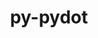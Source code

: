 ---
title: "py-pydot"
layout: cache
categories: [package, develop]
meta: {"versions": ["1.4.2"], "compilers": ["gcc@=11.3.0", "gcc@=7.3.1", "gcc@=7.5.0"], "oss": ["amzn2", "ubuntu18.04", "ubuntu22.04"], "platforms": ["linux"], "targets": ["ivybridge", "x86_64", "x86_64_v3"], "stacks": ["ml-linux-x86_64-cpu", "ml-linux-x86_64-cuda", "ml-linux-x86_64-rocm", "radiuss", "root"], "num_specs": 59, "num_specs_by_stack": {"root": 59, "radiuss": 46, "ml-linux-x86_64-cpu": 7, "ml-linux-x86_64-cuda": 7, "ml-linux-x86_64-rocm": 7}}
spec_details: [{"hash": "cyhyk6cjzl2nfisxm6dg4s7g4mbbtghm", "compiler": "gcc@=7.3.1", "versions": ["1.4.2"], "os": "amzn2", "platform": "linux", "target": "ivybridge", "variants": ["build_system=python_pip"], "stacks": ["root"], "size": "-", "tarball": "https://binaries.spack.io/develop/build_cache/linux-amzn2-ivybridge/gcc-7.3.1/py-pydot-1.4.2/linux-amzn2-ivybridge-gcc-7.3.1-py-pydot-1.4.2-cyhyk6cjzl2nfisxm6dg4s7g4mbbtghm.spack"}, {"hash": "e7xnl5xcy4j7c6wqftouztrt4ol2k73k", "compiler": "gcc@=7.3.1", "versions": ["1.4.2"], "os": "amzn2", "platform": "linux", "target": "ivybridge", "variants": ["build_system=python_pip"], "stacks": ["root"], "size": "-", "tarball": "https://binaries.spack.io/develop/build_cache/linux-amzn2-ivybridge/gcc-7.3.1/py-pydot-1.4.2/linux-amzn2-ivybridge-gcc-7.3.1-py-pydot-1.4.2-e7xnl5xcy4j7c6wqftouztrt4ol2k73k.spack"}, {"hash": "pjuhpa4a5wv5u5ionwpweh6jgutfzpf2", "compiler": "gcc@=7.3.1", "versions": ["1.4.2"], "os": "amzn2", "platform": "linux", "target": "x86_64_v3", "variants": ["build_system=python_pip"], "stacks": ["root"], "size": "-", "tarball": "https://binaries.spack.io/develop/build_cache/linux-amzn2-x86_64_v3/gcc-7.3.1/py-pydot-1.4.2/linux-amzn2-x86_64_v3-gcc-7.3.1-py-pydot-1.4.2-pjuhpa4a5wv5u5ionwpweh6jgutfzpf2.spack"}, {"hash": "xp7rejbn4btxwraympsyjtu3qi52blc5", "compiler": "gcc@=7.3.1", "versions": ["1.4.2"], "os": "amzn2", "platform": "linux", "target": "x86_64_v3", "variants": ["build_system=python_pip"], "stacks": ["root"], "size": "-", "tarball": "https://binaries.spack.io/develop/build_cache/linux-amzn2-x86_64_v3/gcc-7.3.1/py-pydot-1.4.2/linux-amzn2-x86_64_v3-gcc-7.3.1-py-pydot-1.4.2-xp7rejbn4btxwraympsyjtu3qi52blc5.spack"}, {"hash": "3pe6xc74yibfdhlae5te23ollj3mrra2", "compiler": "gcc@=7.3.1", "versions": ["1.4.2"], "os": "amzn2", "platform": "linux", "target": "x86_64_v3", "variants": [], "stacks": ["root"], "size": "-", "tarball": "https://binaries.spack.io/develop/build_cache/linux-amzn2-x86_64_v3/gcc-7.3.1/py-pydot-1.4.2/linux-amzn2-x86_64_v3-gcc-7.3.1-py-pydot-1.4.2-3pe6xc74yibfdhlae5te23ollj3mrra2.spack"}, {"hash": "vkbhvb2tblzshsz6xids3zancgfuubt6", "compiler": "gcc@=7.3.1", "versions": ["1.4.2"], "os": "amzn2", "platform": "linux", "target": "x86_64_v3", "variants": [], "stacks": ["root"], "size": "-", "tarball": "https://binaries.spack.io/develop/build_cache/linux-amzn2-x86_64_v3/gcc-7.3.1/py-pydot-1.4.2/linux-amzn2-x86_64_v3-gcc-7.3.1-py-pydot-1.4.2-vkbhvb2tblzshsz6xids3zancgfuubt6.spack"}, {"hash": "tcp4bhtk6lagkiylywhsdeiulnh3oxbs", "compiler": "gcc@=7.5.0", "versions": ["1.4.2"], "os": "ubuntu18.04", "platform": "linux", "target": "x86_64", "variants": [], "stacks": ["root", "radiuss"], "size": "-", "tarball": "https://binaries.spack.io/develop/build_cache/linux-ubuntu18.04-x86_64/gcc-7.5.0/py-pydot-1.4.2/linux-ubuntu18.04-x86_64-gcc-7.5.0-py-pydot-1.4.2-tcp4bhtk6lagkiylywhsdeiulnh3oxbs.spack"}, {"hash": "xh23fu2txebbn3dg7cnq6lzjnqykm65e", "compiler": "gcc@=7.5.0", "versions": ["1.4.2"], "os": "ubuntu18.04", "platform": "linux", "target": "x86_64", "variants": [], "stacks": ["root", "radiuss"], "size": "-", "tarball": "https://binaries.spack.io/develop/build_cache/linux-ubuntu18.04-x86_64/gcc-7.5.0/py-pydot-1.4.2/linux-ubuntu18.04-x86_64-gcc-7.5.0-py-pydot-1.4.2-xh23fu2txebbn3dg7cnq6lzjnqykm65e.spack"}, {"hash": "xgtms6qvbs7nkjfbfkwjoodq5skvqubd", "compiler": "gcc@=7.5.0", "versions": ["1.4.2"], "os": "ubuntu18.04", "platform": "linux", "target": "x86_64", "variants": [], "stacks": ["root", "radiuss"], "size": "-", "tarball": "https://binaries.spack.io/develop/build_cache/linux-ubuntu18.04-x86_64/gcc-7.5.0/py-pydot-1.4.2/linux-ubuntu18.04-x86_64-gcc-7.5.0-py-pydot-1.4.2-xgtms6qvbs7nkjfbfkwjoodq5skvqubd.spack"}, {"hash": "ykzzzfsqrtyrlxviszwzbhhwqhqlwhra", "compiler": "gcc@=7.5.0", "versions": ["1.4.2"], "os": "ubuntu18.04", "platform": "linux", "target": "x86_64", "variants": [], "stacks": ["root", "radiuss"], "size": "-", "tarball": "https://binaries.spack.io/develop/build_cache/linux-ubuntu18.04-x86_64/gcc-7.5.0/py-pydot-1.4.2/linux-ubuntu18.04-x86_64-gcc-7.5.0-py-pydot-1.4.2-ykzzzfsqrtyrlxviszwzbhhwqhqlwhra.spack"}, {"hash": "ug2eowxmrzjko6acrhe4w24tqpffw65y", "compiler": "gcc@=7.5.0", "versions": ["1.4.2"], "os": "ubuntu18.04", "platform": "linux", "target": "x86_64", "variants": [], "stacks": ["root", "radiuss"], "size": "-", "tarball": "https://binaries.spack.io/develop/build_cache/linux-ubuntu18.04-x86_64/gcc-7.5.0/py-pydot-1.4.2/linux-ubuntu18.04-x86_64-gcc-7.5.0-py-pydot-1.4.2-ug2eowxmrzjko6acrhe4w24tqpffw65y.spack"}, {"hash": "dd4alnb4mstekes7xhnuurhhinxj2lws", "compiler": "gcc@=7.5.0", "versions": ["1.4.2"], "os": "ubuntu18.04", "platform": "linux", "target": "x86_64", "variants": ["build_system=python_pip"], "stacks": ["root", "radiuss"], "size": "-", "tarball": "https://binaries.spack.io/develop/build_cache/linux-ubuntu18.04-x86_64/gcc-7.5.0/py-pydot-1.4.2/linux-ubuntu18.04-x86_64-gcc-7.5.0-py-pydot-1.4.2-dd4alnb4mstekes7xhnuurhhinxj2lws.spack"}, {"hash": "d2hm3s3ttzcfhvdr7cpnqo7m7pgwp3kv", "compiler": "gcc@=7.5.0", "versions": ["1.4.2"], "os": "ubuntu18.04", "platform": "linux", "target": "x86_64", "variants": [], "stacks": ["root", "radiuss"], "size": "-", "tarball": "https://binaries.spack.io/develop/build_cache/linux-ubuntu18.04-x86_64/gcc-7.5.0/py-pydot-1.4.2/linux-ubuntu18.04-x86_64-gcc-7.5.0-py-pydot-1.4.2-d2hm3s3ttzcfhvdr7cpnqo7m7pgwp3kv.spack"}, {"hash": "7vnqdr5yzdjrhlpbxpccwuifw6lgy44g", "compiler": "gcc@=7.5.0", "versions": ["1.4.2"], "os": "ubuntu18.04", "platform": "linux", "target": "x86_64", "variants": [], "stacks": ["root", "radiuss"], "size": "-", "tarball": "https://binaries.spack.io/develop/build_cache/linux-ubuntu18.04-x86_64/gcc-7.5.0/py-pydot-1.4.2/linux-ubuntu18.04-x86_64-gcc-7.5.0-py-pydot-1.4.2-7vnqdr5yzdjrhlpbxpccwuifw6lgy44g.spack"}, {"hash": "i72l7s7ktpkz22mahbgnwss5lx56hzvx", "compiler": "gcc@=7.5.0", "versions": ["1.4.2"], "os": "ubuntu18.04", "platform": "linux", "target": "x86_64", "variants": ["build_system=python_pip"], "stacks": ["root", "radiuss"], "size": "-", "tarball": "https://binaries.spack.io/develop/build_cache/linux-ubuntu18.04-x86_64/gcc-7.5.0/py-pydot-1.4.2/linux-ubuntu18.04-x86_64-gcc-7.5.0-py-pydot-1.4.2-i72l7s7ktpkz22mahbgnwss5lx56hzvx.spack"}, {"hash": "t2gvevbgqwk4tifxn4zvh3m7opr4yclr", "compiler": "gcc@=7.5.0", "versions": ["1.4.2"], "os": "ubuntu18.04", "platform": "linux", "target": "x86_64", "variants": [], "stacks": ["root", "radiuss"], "size": "-", "tarball": "https://binaries.spack.io/develop/build_cache/linux-ubuntu18.04-x86_64/gcc-7.5.0/py-pydot-1.4.2/linux-ubuntu18.04-x86_64-gcc-7.5.0-py-pydot-1.4.2-t2gvevbgqwk4tifxn4zvh3m7opr4yclr.spack"}, {"hash": "x3t54fp6qxphnwotnapik7j2xrxtvswp", "compiler": "gcc@=7.5.0", "versions": ["1.4.2"], "os": "ubuntu18.04", "platform": "linux", "target": "x86_64", "variants": [], "stacks": ["root", "radiuss"], "size": "-", "tarball": "https://binaries.spack.io/develop/build_cache/linux-ubuntu18.04-x86_64/gcc-7.5.0/py-pydot-1.4.2/linux-ubuntu18.04-x86_64-gcc-7.5.0-py-pydot-1.4.2-x3t54fp6qxphnwotnapik7j2xrxtvswp.spack"}, {"hash": "ifqnitzly76vh6o2mozs2pedbm7ttu4v", "compiler": "gcc@=7.5.0", "versions": ["1.4.2"], "os": "ubuntu18.04", "platform": "linux", "target": "x86_64", "variants": [], "stacks": ["root", "radiuss"], "size": "-", "tarball": "https://binaries.spack.io/develop/build_cache/linux-ubuntu18.04-x86_64/gcc-7.5.0/py-pydot-1.4.2/linux-ubuntu18.04-x86_64-gcc-7.5.0-py-pydot-1.4.2-ifqnitzly76vh6o2mozs2pedbm7ttu4v.spack"}, {"hash": "3uj2z7c5ubix6pfjfgg6rjgdylrx456v", "compiler": "gcc@=7.5.0", "versions": ["1.4.2"], "os": "ubuntu18.04", "platform": "linux", "target": "x86_64", "variants": [], "stacks": ["root", "radiuss"], "size": "-", "tarball": "https://binaries.spack.io/develop/build_cache/linux-ubuntu18.04-x86_64/gcc-7.5.0/py-pydot-1.4.2/linux-ubuntu18.04-x86_64-gcc-7.5.0-py-pydot-1.4.2-3uj2z7c5ubix6pfjfgg6rjgdylrx456v.spack"}, {"hash": "bkrabefpmnl3lwozejfwlsf2yumltvsk", "compiler": "gcc@=7.5.0", "versions": ["1.4.2"], "os": "ubuntu18.04", "platform": "linux", "target": "x86_64", "variants": [], "stacks": ["root", "radiuss"], "size": "-", "tarball": "https://binaries.spack.io/develop/build_cache/linux-ubuntu18.04-x86_64/gcc-7.5.0/py-pydot-1.4.2/linux-ubuntu18.04-x86_64-gcc-7.5.0-py-pydot-1.4.2-bkrabefpmnl3lwozejfwlsf2yumltvsk.spack"}, {"hash": "tytoud2jgkvnycbscjxkkjtdcmghrssn", "compiler": "gcc@=7.5.0", "versions": ["1.4.2"], "os": "ubuntu18.04", "platform": "linux", "target": "x86_64", "variants": [], "stacks": ["root", "radiuss"], "size": "-", "tarball": "https://binaries.spack.io/develop/build_cache/linux-ubuntu18.04-x86_64/gcc-7.5.0/py-pydot-1.4.2/linux-ubuntu18.04-x86_64-gcc-7.5.0-py-pydot-1.4.2-tytoud2jgkvnycbscjxkkjtdcmghrssn.spack"}, {"hash": "knfvzj3koaycomcsbff4y5zh2a3hysi3", "compiler": "gcc@=7.5.0", "versions": ["1.4.2"], "os": "ubuntu18.04", "platform": "linux", "target": "x86_64", "variants": [], "stacks": ["root", "radiuss"], "size": "-", "tarball": "https://binaries.spack.io/develop/build_cache/linux-ubuntu18.04-x86_64/gcc-7.5.0/py-pydot-1.4.2/linux-ubuntu18.04-x86_64-gcc-7.5.0-py-pydot-1.4.2-knfvzj3koaycomcsbff4y5zh2a3hysi3.spack"}, {"hash": "jmi4x7netjnqwqh2kmfxuqvtytewzhvw", "compiler": "gcc@=7.5.0", "versions": ["1.4.2"], "os": "ubuntu18.04", "platform": "linux", "target": "x86_64", "variants": [], "stacks": ["root", "radiuss"], "size": "-", "tarball": "https://binaries.spack.io/develop/build_cache/linux-ubuntu18.04-x86_64/gcc-7.5.0/py-pydot-1.4.2/linux-ubuntu18.04-x86_64-gcc-7.5.0-py-pydot-1.4.2-jmi4x7netjnqwqh2kmfxuqvtytewzhvw.spack"}, {"hash": "b3q4dinobwwrn24acjofc6jcqpsxovbt", "compiler": "gcc@=7.5.0", "versions": ["1.4.2"], "os": "ubuntu18.04", "platform": "linux", "target": "x86_64", "variants": [], "stacks": ["root", "radiuss"], "size": "-", "tarball": "https://binaries.spack.io/develop/build_cache/linux-ubuntu18.04-x86_64/gcc-7.5.0/py-pydot-1.4.2/linux-ubuntu18.04-x86_64-gcc-7.5.0-py-pydot-1.4.2-b3q4dinobwwrn24acjofc6jcqpsxovbt.spack"}, {"hash": "gmkvynqe42a6ae7ytk7qjwhrxvy7du7m", "compiler": "gcc@=7.5.0", "versions": ["1.4.2"], "os": "ubuntu18.04", "platform": "linux", "target": "x86_64", "variants": [], "stacks": ["root", "radiuss"], "size": "-", "tarball": "https://binaries.spack.io/develop/build_cache/linux-ubuntu18.04-x86_64/gcc-7.5.0/py-pydot-1.4.2/linux-ubuntu18.04-x86_64-gcc-7.5.0-py-pydot-1.4.2-gmkvynqe42a6ae7ytk7qjwhrxvy7du7m.spack"}, {"hash": "i6fxhclwkyu6e6zsva43s7g643aifztp", "compiler": "gcc@=7.5.0", "versions": ["1.4.2"], "os": "ubuntu18.04", "platform": "linux", "target": "x86_64", "variants": [], "stacks": ["root", "radiuss"], "size": "-", "tarball": "https://binaries.spack.io/develop/build_cache/linux-ubuntu18.04-x86_64/gcc-7.5.0/py-pydot-1.4.2/linux-ubuntu18.04-x86_64-gcc-7.5.0-py-pydot-1.4.2-i6fxhclwkyu6e6zsva43s7g643aifztp.spack"}, {"hash": "exdkirsk4exlbnq2giiex2qpusfgovzq", "compiler": "gcc@=7.5.0", "versions": ["1.4.2"], "os": "ubuntu18.04", "platform": "linux", "target": "x86_64", "variants": [], "stacks": ["root", "radiuss"], "size": "-", "tarball": "https://binaries.spack.io/develop/build_cache/linux-ubuntu18.04-x86_64/gcc-7.5.0/py-pydot-1.4.2/linux-ubuntu18.04-x86_64-gcc-7.5.0-py-pydot-1.4.2-exdkirsk4exlbnq2giiex2qpusfgovzq.spack"}, {"hash": "cuwdchoabtm4byqi5qvaglke6ckcfpqw", "compiler": "gcc@=7.5.0", "versions": ["1.4.2"], "os": "ubuntu18.04", "platform": "linux", "target": "x86_64", "variants": ["build_system=python_pip"], "stacks": ["root", "radiuss"], "size": "-", "tarball": "https://binaries.spack.io/develop/build_cache/linux-ubuntu18.04-x86_64/gcc-7.5.0/py-pydot-1.4.2/linux-ubuntu18.04-x86_64-gcc-7.5.0-py-pydot-1.4.2-cuwdchoabtm4byqi5qvaglke6ckcfpqw.spack"}, {"hash": "af6l2hxpt7yhuijuvcqzjywjlraob73j", "compiler": "gcc@=7.5.0", "versions": ["1.4.2"], "os": "ubuntu18.04", "platform": "linux", "target": "x86_64", "variants": ["build_system=python_pip"], "stacks": ["root", "radiuss"], "size": "-", "tarball": "https://binaries.spack.io/develop/build_cache/linux-ubuntu18.04-x86_64/gcc-7.5.0/py-pydot-1.4.2/linux-ubuntu18.04-x86_64-gcc-7.5.0-py-pydot-1.4.2-af6l2hxpt7yhuijuvcqzjywjlraob73j.spack"}, {"hash": "3owy3cx44lop6q6omodr6lxt6knsy3ng", "compiler": "gcc@=7.5.0", "versions": ["1.4.2"], "os": "ubuntu18.04", "platform": "linux", "target": "x86_64", "variants": [], "stacks": ["root", "radiuss"], "size": "-", "tarball": "https://binaries.spack.io/develop/build_cache/linux-ubuntu18.04-x86_64/gcc-7.5.0/py-pydot-1.4.2/linux-ubuntu18.04-x86_64-gcc-7.5.0-py-pydot-1.4.2-3owy3cx44lop6q6omodr6lxt6knsy3ng.spack"}, {"hash": "saxwtf3zcagveww2qnjpkbsaxv2rbljj", "compiler": "gcc@=7.5.0", "versions": ["1.4.2"], "os": "ubuntu18.04", "platform": "linux", "target": "x86_64", "variants": [], "stacks": ["root", "radiuss"], "size": "-", "tarball": "https://binaries.spack.io/develop/build_cache/linux-ubuntu18.04-x86_64/gcc-7.5.0/py-pydot-1.4.2/linux-ubuntu18.04-x86_64-gcc-7.5.0-py-pydot-1.4.2-saxwtf3zcagveww2qnjpkbsaxv2rbljj.spack"}, {"hash": "vps5tstpp2a3fvaohfysdl4l5fqhlnmg", "compiler": "gcc@=7.5.0", "versions": ["1.4.2"], "os": "ubuntu18.04", "platform": "linux", "target": "x86_64", "variants": [], "stacks": ["root", "radiuss"], "size": "-", "tarball": "https://binaries.spack.io/develop/build_cache/linux-ubuntu18.04-x86_64/gcc-7.5.0/py-pydot-1.4.2/linux-ubuntu18.04-x86_64-gcc-7.5.0-py-pydot-1.4.2-vps5tstpp2a3fvaohfysdl4l5fqhlnmg.spack"}, {"hash": "cpvd4xzcmubdygfetanh5idkc5pdqjw7", "compiler": "gcc@=7.5.0", "versions": ["1.4.2"], "os": "ubuntu18.04", "platform": "linux", "target": "x86_64", "variants": [], "stacks": ["root", "radiuss"], "size": "-", "tarball": "https://binaries.spack.io/develop/build_cache/linux-ubuntu18.04-x86_64/gcc-7.5.0/py-pydot-1.4.2/linux-ubuntu18.04-x86_64-gcc-7.5.0-py-pydot-1.4.2-cpvd4xzcmubdygfetanh5idkc5pdqjw7.spack"}, {"hash": "khhhnw45wvkxokdnc6vga74h6g4szmwk", "compiler": "gcc@=7.5.0", "versions": ["1.4.2"], "os": "ubuntu18.04", "platform": "linux", "target": "x86_64", "variants": [], "stacks": ["root", "radiuss"], "size": "-", "tarball": "https://binaries.spack.io/develop/build_cache/linux-ubuntu18.04-x86_64/gcc-7.5.0/py-pydot-1.4.2/linux-ubuntu18.04-x86_64-gcc-7.5.0-py-pydot-1.4.2-khhhnw45wvkxokdnc6vga74h6g4szmwk.spack"}, {"hash": "wpbwy2bhhnascq5shkiwujfn6wld3hg4", "compiler": "gcc@=7.5.0", "versions": ["1.4.2"], "os": "ubuntu18.04", "platform": "linux", "target": "x86_64", "variants": [], "stacks": ["root", "radiuss"], "size": "-", "tarball": "https://binaries.spack.io/develop/build_cache/linux-ubuntu18.04-x86_64/gcc-7.5.0/py-pydot-1.4.2/linux-ubuntu18.04-x86_64-gcc-7.5.0-py-pydot-1.4.2-wpbwy2bhhnascq5shkiwujfn6wld3hg4.spack"}, {"hash": "m2qotmuitltlftkdcmbfpnpp2kothvl5", "compiler": "gcc@=7.5.0", "versions": ["1.4.2"], "os": "ubuntu18.04", "platform": "linux", "target": "x86_64", "variants": [], "stacks": ["root", "radiuss"], "size": "-", "tarball": "https://binaries.spack.io/develop/build_cache/linux-ubuntu18.04-x86_64/gcc-7.5.0/py-pydot-1.4.2/linux-ubuntu18.04-x86_64-gcc-7.5.0-py-pydot-1.4.2-m2qotmuitltlftkdcmbfpnpp2kothvl5.spack"}, {"hash": "zsjtzhd5n764vohsj4pkzbargg277r4f", "compiler": "gcc@=7.5.0", "versions": ["1.4.2"], "os": "ubuntu18.04", "platform": "linux", "target": "x86_64", "variants": ["build_system=python_pip"], "stacks": ["root", "radiuss"], "size": "-", "tarball": "https://binaries.spack.io/develop/build_cache/linux-ubuntu18.04-x86_64/gcc-7.5.0/py-pydot-1.4.2/linux-ubuntu18.04-x86_64-gcc-7.5.0-py-pydot-1.4.2-zsjtzhd5n764vohsj4pkzbargg277r4f.spack"}, {"hash": "rdud4y44vdlgxzckpw2qozceyidirk3p", "compiler": "gcc@=7.5.0", "versions": ["1.4.2"], "os": "ubuntu18.04", "platform": "linux", "target": "x86_64", "variants": [], "stacks": ["root", "radiuss"], "size": "-", "tarball": "https://binaries.spack.io/develop/build_cache/linux-ubuntu18.04-x86_64/gcc-7.5.0/py-pydot-1.4.2/linux-ubuntu18.04-x86_64-gcc-7.5.0-py-pydot-1.4.2-rdud4y44vdlgxzckpw2qozceyidirk3p.spack"}, {"hash": "xtljtrif2jgsy4rhudrz7osqxxgpotn7", "compiler": "gcc@=7.5.0", "versions": ["1.4.2"], "os": "ubuntu18.04", "platform": "linux", "target": "x86_64", "variants": ["build_system=python_pip"], "stacks": ["root", "radiuss"], "size": "-", "tarball": "https://binaries.spack.io/develop/build_cache/linux-ubuntu18.04-x86_64/gcc-7.5.0/py-pydot-1.4.2/linux-ubuntu18.04-x86_64-gcc-7.5.0-py-pydot-1.4.2-xtljtrif2jgsy4rhudrz7osqxxgpotn7.spack"}, {"hash": "pksammnlr72iope67adu6znznqf2eym5", "compiler": "gcc@=7.5.0", "versions": ["1.4.2"], "os": "ubuntu18.04", "platform": "linux", "target": "x86_64", "variants": [], "stacks": ["root", "radiuss"], "size": "-", "tarball": "https://binaries.spack.io/develop/build_cache/linux-ubuntu18.04-x86_64/gcc-7.5.0/py-pydot-1.4.2/linux-ubuntu18.04-x86_64-gcc-7.5.0-py-pydot-1.4.2-pksammnlr72iope67adu6znznqf2eym5.spack"}, {"hash": "573ldtq57yxsldyv3dc7mooq7ddgeia7", "compiler": "gcc@=7.5.0", "versions": ["1.4.2"], "os": "ubuntu18.04", "platform": "linux", "target": "x86_64", "variants": [], "stacks": ["root", "radiuss"], "size": "-", "tarball": "https://binaries.spack.io/develop/build_cache/linux-ubuntu18.04-x86_64/gcc-7.5.0/py-pydot-1.4.2/linux-ubuntu18.04-x86_64-gcc-7.5.0-py-pydot-1.4.2-573ldtq57yxsldyv3dc7mooq7ddgeia7.spack"}, {"hash": "q253ogna726btvqsx5waq7mpdwtkzzwc", "compiler": "gcc@=7.5.0", "versions": ["1.4.2"], "os": "ubuntu18.04", "platform": "linux", "target": "x86_64", "variants": [], "stacks": ["root", "radiuss"], "size": "-", "tarball": "https://binaries.spack.io/develop/build_cache/linux-ubuntu18.04-x86_64/gcc-7.5.0/py-pydot-1.4.2/linux-ubuntu18.04-x86_64-gcc-7.5.0-py-pydot-1.4.2-q253ogna726btvqsx5waq7mpdwtkzzwc.spack"}, {"hash": "6ggjlpggkh5v3t666fcwyuzttyomof6c", "compiler": "gcc@=7.5.0", "versions": ["1.4.2"], "os": "ubuntu18.04", "platform": "linux", "target": "x86_64", "variants": [], "stacks": ["root", "radiuss"], "size": "-", "tarball": "https://binaries.spack.io/develop/build_cache/linux-ubuntu18.04-x86_64/gcc-7.5.0/py-pydot-1.4.2/linux-ubuntu18.04-x86_64-gcc-7.5.0-py-pydot-1.4.2-6ggjlpggkh5v3t666fcwyuzttyomof6c.spack"}, {"hash": "ujuytknajdm76ouoyads2fmeg5nrk4jw", "compiler": "gcc@=7.5.0", "versions": ["1.4.2"], "os": "ubuntu18.04", "platform": "linux", "target": "x86_64", "variants": [], "stacks": ["root", "radiuss"], "size": "-", "tarball": "https://binaries.spack.io/develop/build_cache/linux-ubuntu18.04-x86_64/gcc-7.5.0/py-pydot-1.4.2/linux-ubuntu18.04-x86_64-gcc-7.5.0-py-pydot-1.4.2-ujuytknajdm76ouoyads2fmeg5nrk4jw.spack"}, {"hash": "775wfajzjka7bn7oy3mkxxpb7nssarv6", "compiler": "gcc@=7.5.0", "versions": ["1.4.2"], "os": "ubuntu18.04", "platform": "linux", "target": "x86_64_v3", "variants": ["build_system=python_pip"], "stacks": ["root", "radiuss"], "size": "-", "tarball": "https://binaries.spack.io/develop/build_cache/linux-ubuntu18.04-x86_64_v3/gcc-7.5.0/py-pydot-1.4.2/linux-ubuntu18.04-x86_64_v3-gcc-7.5.0-py-pydot-1.4.2-775wfajzjka7bn7oy3mkxxpb7nssarv6.spack"}, {"hash": "pxjix5xedpcj5kqgxadyxbfbohrklcli", "compiler": "gcc@=7.5.0", "versions": ["1.4.2"], "os": "ubuntu18.04", "platform": "linux", "target": "x86_64_v3", "variants": ["build_system=python_pip"], "stacks": ["root", "radiuss"], "size": "-", "tarball": "https://binaries.spack.io/develop/build_cache/linux-ubuntu18.04-x86_64_v3/gcc-7.5.0/py-pydot-1.4.2/linux-ubuntu18.04-x86_64_v3-gcc-7.5.0-py-pydot-1.4.2-pxjix5xedpcj5kqgxadyxbfbohrklcli.spack"}, {"hash": "fdj4nvxs3nvcwolho3wrjwqiadbcpqkl", "compiler": "gcc@=7.5.0", "versions": ["1.4.2"], "os": "ubuntu18.04", "platform": "linux", "target": "x86_64_v3", "variants": ["build_system=python_pip"], "stacks": ["root", "radiuss"], "size": "-", "tarball": "https://binaries.spack.io/develop/build_cache/linux-ubuntu18.04-x86_64_v3/gcc-7.5.0/py-pydot-1.4.2/linux-ubuntu18.04-x86_64_v3-gcc-7.5.0-py-pydot-1.4.2-fdj4nvxs3nvcwolho3wrjwqiadbcpqkl.spack"}, {"hash": "cogcfz7x5qim5odjjfdw2wqniqu4ggrl", "compiler": "gcc@=7.5.0", "versions": ["1.4.2"], "os": "ubuntu18.04", "platform": "linux", "target": "x86_64_v3", "variants": ["build_system=python_pip"], "stacks": ["root", "radiuss"], "size": "-", "tarball": "https://binaries.spack.io/develop/build_cache/linux-ubuntu18.04-x86_64_v3/gcc-7.5.0/py-pydot-1.4.2/linux-ubuntu18.04-x86_64_v3-gcc-7.5.0-py-pydot-1.4.2-cogcfz7x5qim5odjjfdw2wqniqu4ggrl.spack"}, {"hash": "kot7jmfsqn5zx3rj4qr5qly22mfkejt7", "compiler": "gcc@=7.5.0", "versions": ["1.4.2"], "os": "ubuntu18.04", "platform": "linux", "target": "x86_64_v3", "variants": ["build_system=python_pip"], "stacks": ["root", "radiuss"], "size": "-", "tarball": "https://binaries.spack.io/develop/build_cache/linux-ubuntu18.04-x86_64_v3/gcc-7.5.0/py-pydot-1.4.2/linux-ubuntu18.04-x86_64_v3-gcc-7.5.0-py-pydot-1.4.2-kot7jmfsqn5zx3rj4qr5qly22mfkejt7.spack"}, {"hash": "h7efl7on3p7sivlu7h5nbfnqtjbm52ss", "compiler": "gcc@=7.5.0", "versions": ["1.4.2"], "os": "ubuntu18.04", "platform": "linux", "target": "x86_64_v3", "variants": ["build_system=python_pip"], "stacks": ["root", "radiuss"], "size": "-", "tarball": "https://binaries.spack.io/develop/build_cache/linux-ubuntu18.04-x86_64_v3/gcc-7.5.0/py-pydot-1.4.2/linux-ubuntu18.04-x86_64_v3-gcc-7.5.0-py-pydot-1.4.2-h7efl7on3p7sivlu7h5nbfnqtjbm52ss.spack"}, {"hash": "kkvldh4rluwfkzghja2qhqphc5qhs4q7", "compiler": "gcc@=7.5.0", "versions": ["1.4.2"], "os": "ubuntu18.04", "platform": "linux", "target": "x86_64_v3", "variants": ["build_system=python_pip"], "stacks": ["root", "radiuss"], "size": "-", "tarball": "https://binaries.spack.io/develop/build_cache/linux-ubuntu18.04-x86_64_v3/gcc-7.5.0/py-pydot-1.4.2/linux-ubuntu18.04-x86_64_v3-gcc-7.5.0-py-pydot-1.4.2-kkvldh4rluwfkzghja2qhqphc5qhs4q7.spack"}, {"hash": "kn3pr2oeyxx5aldt3fuhz6qql2mqmzc7", "compiler": "gcc@=7.5.0", "versions": ["1.4.2"], "os": "ubuntu18.04", "platform": "linux", "target": "x86_64_v3", "variants": ["build_system=python_pip"], "stacks": ["root", "radiuss"], "size": "-", "tarball": "https://binaries.spack.io/develop/build_cache/linux-ubuntu18.04-x86_64_v3/gcc-7.5.0/py-pydot-1.4.2/linux-ubuntu18.04-x86_64_v3-gcc-7.5.0-py-pydot-1.4.2-kn3pr2oeyxx5aldt3fuhz6qql2mqmzc7.spack"}, {"hash": "czcthuh3fj5uhzlh6cpuuvkql5f5s7ys", "compiler": "gcc@=11.3.0", "versions": ["1.4.2"], "os": "ubuntu22.04", "platform": "linux", "target": "x86_64_v3", "variants": ["build_system=python_pip"], "stacks": ["root", "ml-linux-x86_64-cpu", "ml-linux-x86_64-cuda", "ml-linux-x86_64-rocm"], "size": "-", "tarball": "https://binaries.spack.io/develop/build_cache/linux-ubuntu22.04-x86_64_v3/gcc-11.3.0/py-pydot-1.4.2/linux-ubuntu22.04-x86_64_v3-gcc-11.3.0-py-pydot-1.4.2-czcthuh3fj5uhzlh6cpuuvkql5f5s7ys.spack"}, {"hash": "qkwuj35azq7m4mhwhbe3ecgiqgvydmxw", "compiler": "gcc@=11.3.0", "versions": ["1.4.2"], "os": "ubuntu22.04", "platform": "linux", "target": "x86_64_v3", "variants": ["build_system=python_pip"], "stacks": ["root", "ml-linux-x86_64-cpu", "ml-linux-x86_64-cuda", "ml-linux-x86_64-rocm"], "size": "-", "tarball": "https://binaries.spack.io/develop/build_cache/linux-ubuntu22.04-x86_64_v3/gcc-11.3.0/py-pydot-1.4.2/linux-ubuntu22.04-x86_64_v3-gcc-11.3.0-py-pydot-1.4.2-qkwuj35azq7m4mhwhbe3ecgiqgvydmxw.spack"}, {"hash": "mw5je42olfmqgql4d6dtvydicjr37cmx", "compiler": "gcc@=11.3.0", "versions": ["1.4.2"], "os": "ubuntu22.04", "platform": "linux", "target": "x86_64_v3", "variants": ["build_system=python_pip"], "stacks": ["root", "ml-linux-x86_64-cpu", "ml-linux-x86_64-cuda", "ml-linux-x86_64-rocm"], "size": "-", "tarball": "https://binaries.spack.io/develop/build_cache/linux-ubuntu22.04-x86_64_v3/gcc-11.3.0/py-pydot-1.4.2/linux-ubuntu22.04-x86_64_v3-gcc-11.3.0-py-pydot-1.4.2-mw5je42olfmqgql4d6dtvydicjr37cmx.spack"}, {"hash": "xevt2w4wsydexb2iwkwhs5hstxxlace5", "compiler": "gcc@=11.3.0", "versions": ["1.4.2"], "os": "ubuntu22.04", "platform": "linux", "target": "x86_64_v3", "variants": ["build_system=python_pip"], "stacks": ["root", "ml-linux-x86_64-cpu", "ml-linux-x86_64-cuda", "ml-linux-x86_64-rocm"], "size": "-", "tarball": "https://binaries.spack.io/develop/build_cache/linux-ubuntu22.04-x86_64_v3/gcc-11.3.0/py-pydot-1.4.2/linux-ubuntu22.04-x86_64_v3-gcc-11.3.0-py-pydot-1.4.2-xevt2w4wsydexb2iwkwhs5hstxxlace5.spack"}, {"hash": "ckhhiwl5xbg24mc3fwxgo4wzfzcuiwcq", "compiler": "gcc@=11.3.0", "versions": ["1.4.2"], "os": "ubuntu22.04", "platform": "linux", "target": "x86_64_v3", "variants": ["build_system=python_pip"], "stacks": ["root", "ml-linux-x86_64-cpu", "ml-linux-x86_64-cuda", "ml-linux-x86_64-rocm"], "size": "-", "tarball": "https://binaries.spack.io/develop/build_cache/linux-ubuntu22.04-x86_64_v3/gcc-11.3.0/py-pydot-1.4.2/linux-ubuntu22.04-x86_64_v3-gcc-11.3.0-py-pydot-1.4.2-ckhhiwl5xbg24mc3fwxgo4wzfzcuiwcq.spack"}, {"hash": "s2qkvzh6nvwlwxfmwhuwul7pz4d5eegg", "compiler": "gcc@=11.3.0", "versions": ["1.4.2"], "os": "ubuntu22.04", "platform": "linux", "target": "x86_64_v3", "variants": ["build_system=python_pip"], "stacks": ["root", "ml-linux-x86_64-cpu", "ml-linux-x86_64-cuda", "ml-linux-x86_64-rocm"], "size": "-", "tarball": "https://binaries.spack.io/develop/build_cache/linux-ubuntu22.04-x86_64_v3/gcc-11.3.0/py-pydot-1.4.2/linux-ubuntu22.04-x86_64_v3-gcc-11.3.0-py-pydot-1.4.2-s2qkvzh6nvwlwxfmwhuwul7pz4d5eegg.spack"}, {"hash": "mbt3b2jpy2h5lf3mwpr3s4rj4s4qpw3e", "compiler": "gcc@=11.3.0", "versions": ["1.4.2"], "os": "ubuntu22.04", "platform": "linux", "target": "x86_64_v3", "variants": ["build_system=python_pip"], "stacks": ["root", "ml-linux-x86_64-cpu", "ml-linux-x86_64-cuda", "ml-linux-x86_64-rocm"], "size": "-", "tarball": "https://binaries.spack.io/develop/build_cache/linux-ubuntu22.04-x86_64_v3/gcc-11.3.0/py-pydot-1.4.2/linux-ubuntu22.04-x86_64_v3-gcc-11.3.0-py-pydot-1.4.2-mbt3b2jpy2h5lf3mwpr3s4rj4s4qpw3e.spack"}]
---